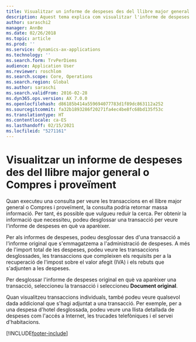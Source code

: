 ```yaml
---
title: Visualitzar un informe de despeses des del llibre major general o Compres i proveïment
description: Aquest tema explica com visualitzar l'informe de despeses original en què va aparèixer una transacció.
author: saraschi2
manager: AnnBe
ms.date: 02/26/2018
ms.topic: article
ms.prod: ''
ms.service: dynamics-ax-applications
ms.technology: ''
ms.search.form: TrvPerDiems
audience: Application User
ms.reviewer: roschlom
ms.search.scope: Core, Operations
ms.search.region: Global
ms.author: saraschi
ms.search.validFrom: 2016-02-28
ms.dyn365.ops.version: AX 7.0.0
ms.openlocfilehash: d86185b414a559694077783d1f89dc863112a252
ms.sourcegitcommit: fa32b1893286f20271fa4ec4be8fc68bd135f53c
ms.translationtype: HT
ms.contentlocale: ca-ES
ms.lasthandoff: 02/15/2021
ms.locfileid: "5271161"
---
```

# <a name="view-an-expense-report-from-general-ledger-or-procurement-and-sourcing"></a>Visualitzar un informe de despeses des del llibre major general o Compres i proveïment

Quan executeu una consulta per veure les transaccions en el llibre major general o Compres i proveïment, la consulta podria retornar massa informació. Per tant, és possible que vulgueu reduir la cerca. Per obtenir la informació que necessiteu, podeu desglossar una transacció per veure l'informe de despeses en què va aparèixer.

Per als informes de despeses, podeu desglossar des d'una transacció a l'informe original que s'emmagatzema a l'administració de despeses. A més de l'import total de les despeses, podeu veure les transaccions desglossades, les transaccions que compleixen els requisits per a la recuperació de l'impost sobre el valor afegit (IVA) i els rebuts que s'adjunten a les despeses.

Per desglossar l'informe de despeses original en què va aparèixer una transacció, seleccioneu la transacció i seleccioneu **Document original**.

Quan visualitzeu transaccions individuals, també podeu veure qualsevol dada addicional que s'hagi adjuntat a una transacció. Per exemple, per a una despesa d'hotel desglossada, podeu veure una llista detallada de despeses com l'accés a Internet, les trucades telefòniques i el servei d'habitacions.


[!INCLUDE[footer-include](../includes/footer-banner.md)]